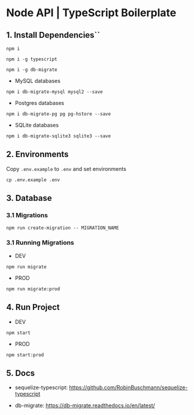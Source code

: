 # Node API | TypeScript Boilerplate

## 1. Install Dependencies``

```
npm i
```

```
npm i -g typescript
```

```
npm i -g db-migrate
```

- MySQL databases

```
npm i db-migrate-mysql mysql2 --save
```

- Postgres databases

```
npm i db-migrate-pg pg pg-hstore --save
```

- SQLite databases

```
npm i db-migrate-sqlite3 sqlite3 --save
```

## 2. Environments

Copy `.env.example` to `.env` and set environments

```
cp .env.example .env
```

## 3. Database

### 3.1 Migrations
```
npm run create-migration -- MIGRATION_NAME
```

### 3.1 Running Migrations

- DEV
```
npm run migrate
```

- PROD
```
npm run migrate:prod
```

## 4. Run Project

- DEV
```
npm start
```

- PROD
```
npm start:prod
```


## 5. Docs

- sequelize-typescript: https://github.com/RobinBuschmann/sequelize-typescript

- db-migrate: https://db-migrate.readthedocs.io/en/latest/
